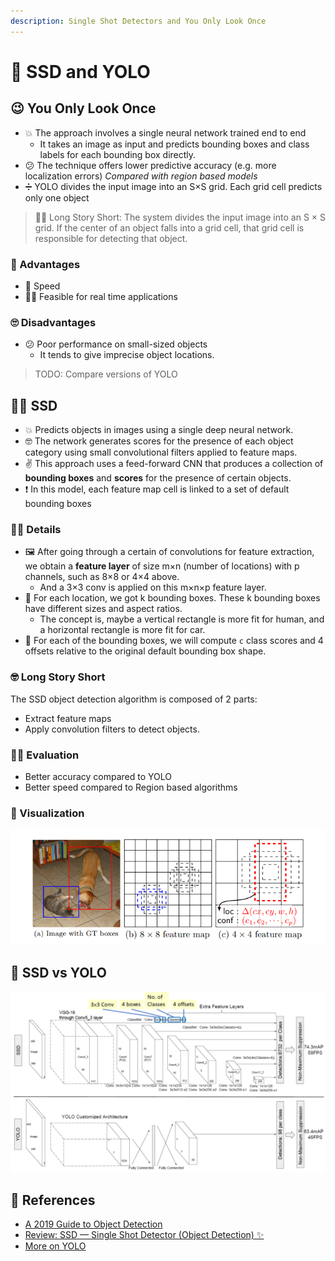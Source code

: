 ```yaml
---
description: Single Shot Detectors and You Only Look Once
---
```


# 🤳 SSD and YOLO

## 😉 You Only Look Once

* 💥 The approach involves a single neural network trained end to end
  * It takes an image as input and predicts bounding boxes and class labels for each bounding box directly.
* 😕 The technique offers lower predictive accuracy \(e.g. more localization errors\) _Compared with region based models_
* ➗ YOLO divides the input image into an S×S grid. Each grid cell predicts only one object

> 👷‍♀️ Long Story Short: The system divides the input image into an S × S grid. If the center of an object falls into a grid cell, that grid cell is responsible for detecting that object.

### 🎀 Advantages

* 🚀 Speed
* 🤸‍♀️ Feasible for real time applications

### 🙄 Disadvantages

* 😕 Poor performance on small-sized objects
  * It tends to give imprecise object locations.

> TODO: Compare versions of YOLO

## 🤸‍♀️ SSD

* 💥 Predicts objects in images using a single deep neural network. 
* 🤓 The network generates scores for the presence of each object category using small convolutional filters applied to feature maps.
* ✌ This approach uses a feed-forward CNN that produces a collection of **bounding boxes** and **scores** for the presence of certain objects.
* ❗ In this model, each feature map cell is linked to a set of default bounding boxes

### 👩‍🏫 Details

* 🖼️ After going through a certain of convolutions for feature extraction, we obtain a **feature layer** of size m×n \(number of locations\) with p channels, such as 8×8 or 4×4 above. 
  * And a 3×3 conv is applied on this m×n×p feature layer.
* 📍 For each location, we got k bounding boxes. These k bounding boxes have different sizes and aspect ratios. 
  * The concept is, maybe a vertical rectangle is more fit for human, and a horizontal rectangle is more fit for car.
* 💫 For each of the bounding boxes, we will compute `c` class scores and 4 offsets relative to the original default bounding box shape.

### 🤓 Long Story Short

The SSD object detection algorithm is composed of 2 parts:

* Extract feature maps
* Apply convolution filters to detect objects.

### 🕵️‍♀️ Evaluation

* Better accuracy compared to YOLO 
* Better speed compared to Region based algorithms

### 👀 Visualization

![](../.gitbook/assets/ssd.png)

## 🚫 SSD vs YOLO

![](../.gitbook/assets/ssdvsyolo.png)

## 🧐 References

* [A 2019 Guide to Object Detection](https://heartbeat.fritz.ai/a-2019-guide-to-object-detection-9509987954c3)
* [Review: SSD — Single Shot Detector \(Object Detection\) ✨](https://towardsdatascience.com/review-ssd-single-shot-detector-object-detection-851a94607d11)
* [More on YOLO](https://medium.com/@jonathan_hui/real-time-object-detection-with-yolo-yolov2-28b1b93e2088)

